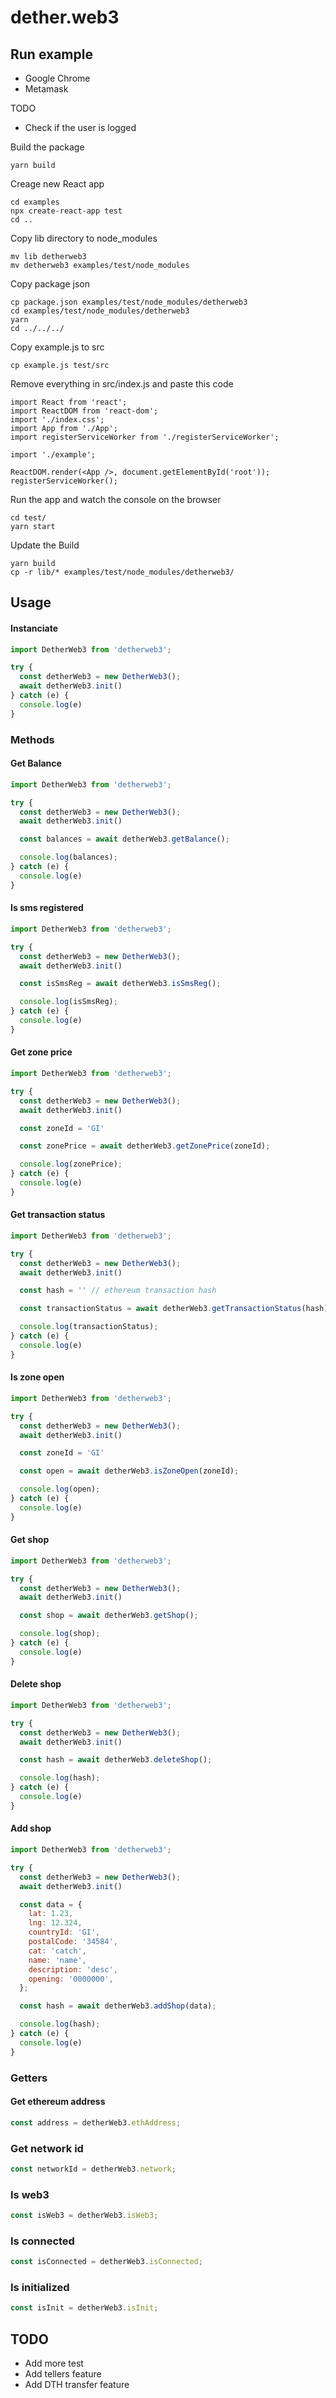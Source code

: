 # dether.web3

## Run example

* Google Chrome
* Metamask

TODO
* Check if the user is logged

Build the package
```
yarn build
```

Creage new React app
```
cd examples
npx create-react-app test
cd ..
```

Copy lib directory to node_modules
```
mv lib detherweb3
mv detherweb3 examples/test/node_modules
```

Copy package json
```
cp package.json examples/test/node_modules/detherweb3
cd examples/test/node_modules/detherweb3
yarn
cd ../../../
```

Copy example.js to src
```
cp example.js test/src
```

Remove everything in src/index.js and paste this code
```
import React from 'react';
import ReactDOM from 'react-dom';
import './index.css';
import App from './App';
import registerServiceWorker from './registerServiceWorker';

import './example';

ReactDOM.render(<App />, document.getElementById('root'));
registerServiceWorker();

```

Run the app and watch the console on the browser
```
cd test/
yarn start
```

Update the Build
```
yarn build
cp -r lib/* examples/test/node_modules/detherweb3/
```

## Usage

#### Instanciate
```js
import DetherWeb3 from 'detherweb3';

try {
  const detherWeb3 = new DetherWeb3();
  await detherWeb3.init()
} catch (e) {
  console.log(e)
}
```

### Methods

#### Get Balance
```js
import DetherWeb3 from 'detherweb3';

try {
  const detherWeb3 = new DetherWeb3();
  await detherWeb3.init()

  const balances = await detherWeb3.getBalance();

  console.log(balances);
} catch (e) {
  console.log(e)
}
```

#### Is sms registered
```js
import DetherWeb3 from 'detherweb3';

try {
  const detherWeb3 = new DetherWeb3();
  await detherWeb3.init()

  const isSmsReg = await detherWeb3.isSmsReg();

  console.log(isSmsReg);
} catch (e) {
  console.log(e)
}
```

#### Get zone price
```js
import DetherWeb3 from 'detherweb3';

try {
  const detherWeb3 = new DetherWeb3();
  await detherWeb3.init()

  const zoneId = 'GI'

  const zonePrice = await detherWeb3.getZonePrice(zoneId);

  console.log(zonePrice);
} catch (e) {
  console.log(e)
}
```

#### Get transaction status
```js
import DetherWeb3 from 'detherweb3';

try {
  const detherWeb3 = new DetherWeb3();
  await detherWeb3.init()

  const hash = '' // ethereum transaction hash

  const transactionStatus = await detherWeb3.getTransactionStatus(hash);

  console.log(transactionStatus);
} catch (e) {
  console.log(e)
}
```

#### Is zone open
```js
import DetherWeb3 from 'detherweb3';

try {
  const detherWeb3 = new DetherWeb3();
  await detherWeb3.init()

  const zoneId = 'GI'

  const open = await detherWeb3.isZoneOpen(zoneId);

  console.log(open);
} catch (e) {
  console.log(e)
}
```

#### Get shop
```js
import DetherWeb3 from 'detherweb3';

try {
  const detherWeb3 = new DetherWeb3();
  await detherWeb3.init()

  const shop = await detherWeb3.getShop();

  console.log(shop);
} catch (e) {
  console.log(e)
}
```

#### Delete shop
```js
import DetherWeb3 from 'detherweb3';

try {
  const detherWeb3 = new DetherWeb3();
  await detherWeb3.init()

  const hash = await detherWeb3.deleteShop();

  console.log(hash);
} catch (e) {
  console.log(e)
}
```

#### Add shop
```js
import DetherWeb3 from 'detherweb3';

try {
  const detherWeb3 = new DetherWeb3();
  await detherWeb3.init()

  const data = {
    lat: 1.23,
    lng: 12.324,
    countryId: 'GI',
    postalCode: '34584',
    cat: 'catch',
    name: 'name',
    description: 'desc',
    opening: '0000000',
  };

  const hash = await detherWeb3.addShop(data);

  console.log(hash);
} catch (e) {
  console.log(e)
}
```

### Getters

#### Get ethereum address
```js
const address = detherWeb3.ethAddress;
```

### Get network id
```js
const networkId = detherWeb3.network;
```

### Is web3
```js
const isWeb3 = detherWeb3.isWeb3;
```

### Is connected
```js
const isConnected = detherWeb3.isConnected;
```

### Is initialized
```js
const isInit = detherWeb3.isInit;
```

## TODO

* Add more test
* Add tellers feature
* Add DTH transfer feature

